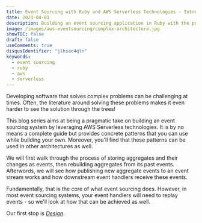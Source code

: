 ```yaml
---
title: Event Sourcing with Ruby and AWS Serverless Technologies - Introduction
date: 2023-04-01
description: Building an event sourcing application in Ruby with the power of AWS Serverless technologies
image: /images/aws-eventsourcing/complex-architecture.jpg
showTOC: false
draft: false
useComments: true
disqusIdentifier: "jlhsac4qln"
keywords:
  - event sourcing
  - ruby
  - aws
  - serverless
---
```


Developing software that solves complex problems can be challenging at times. Often, the literature around solving these problems makes it even harder to see the solution through the trees!

This blog series aims at being a pragmatic take on building an event sourcing system by leveraging AWS Serverless technologies. It is by no means a complete guide but provides concrete patterns that you can use while building your own. Moreover, you'll find that these patterns can be used in other architectures as well.

We will first walk through the process of storing aggregates and their changes as events, then rebuilding aggregates from its past events. Afterwords, we will see how publishing new aggregate events to an event stream works and how downstream event handlers receive these events.

Fundamentally, that is the core of what event sourcing does. However, in most event sourcing systems, your event handlers will need to replay events - so we'll look at how that can be achieved as well.

Our first stop is [_Design_](/posts/event-sourcing-using-ruby-and-aws-serverless-technologies/design).
